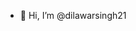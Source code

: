 - 👋 Hi, I’m @dilawarsingh21

<!---
dilawarsingh21/dilawarsingh21 is a ✨ special ✨ repository because its `README.md` (this file) appears on your GitHub profile.
You can click the Preview link to take a look at your changes.
--->
